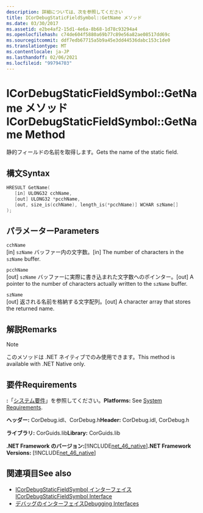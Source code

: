 ```yaml
---
description: 詳細については、次を参照してください
title: ICorDebugStaticFieldSymbol::GetName メソッド
ms.date: 03/30/2017
ms.assetid: e2be4af2-15d1-4e6a-8b68-1d78c93294a4
ms.openlocfilehash: c74de604f5880a69b77c89e56a82ae08517dd69c
ms.sourcegitcommit: ddf7edb67715a5b9a45e3dd44536dabc153c1de0
ms.translationtype: MT
ms.contentlocale: ja-JP
ms.lasthandoff: 02/06/2021
ms.locfileid: "99794703"
---
```

# <a name="icordebugstaticfieldsymbolgetname-method"></a><span data-ttu-id="e73bb-103">ICorDebugStaticFieldSymbol::GetName メソッド</span><span class="sxs-lookup"><span data-stu-id="e73bb-103">ICorDebugStaticFieldSymbol::GetName Method</span></span>

<span data-ttu-id="e73bb-104">静的フィールドの名前を取得します。</span><span class="sxs-lookup"><span data-stu-id="e73bb-104">Gets the name of the static field.</span></span>  
  
## <a name="syntax"></a><span data-ttu-id="e73bb-105">構文</span><span class="sxs-lookup"><span data-stu-id="e73bb-105">Syntax</span></span>  
  
```cpp  
HRESULT GetName(  
   [in] ULONG32 cchName,
   [out] ULONG32 *pcchName,
   [out, size_is(cchName), length_is(*pcchName)] WCHAR szName[]  
);  
```  
  
## <a name="parameters"></a><span data-ttu-id="e73bb-106">パラメーター</span><span class="sxs-lookup"><span data-stu-id="e73bb-106">Parameters</span></span>  

 `cchName`  
 <span data-ttu-id="e73bb-107">[in] `szName` バッファー内の文字数。</span><span class="sxs-lookup"><span data-stu-id="e73bb-107">[in] The number of characters in the `szName` buffer.</span></span>  
  
 `pcchName`  
 <span data-ttu-id="e73bb-108">[out] `szName` バッファーに実際に書き込まれた文字数へのポインター。</span><span class="sxs-lookup"><span data-stu-id="e73bb-108">[out] A pointer to the number of characters actually written to the `szName` buffer.</span></span>  
  
 `szName`  
 <span data-ttu-id="e73bb-109">[out] 返される名前を格納する文字配列。</span><span class="sxs-lookup"><span data-stu-id="e73bb-109">[out] A character array that stores the returned name.</span></span>  
  
## <a name="remarks"></a><span data-ttu-id="e73bb-110">解説</span><span class="sxs-lookup"><span data-stu-id="e73bb-110">Remarks</span></span>  
  
> [!NOTE]
> <span data-ttu-id="e73bb-111">このメソッドは .NET ネイティブでのみ使用できます。</span><span class="sxs-lookup"><span data-stu-id="e73bb-111">This method is available with .NET Native only.</span></span>  
  
## <a name="requirements"></a><span data-ttu-id="e73bb-112">要件</span><span class="sxs-lookup"><span data-stu-id="e73bb-112">Requirements</span></span>  

 <span data-ttu-id="e73bb-113">**:**「[システム要件](../../get-started/system-requirements.md)」を参照してください。</span><span class="sxs-lookup"><span data-stu-id="e73bb-113">**Platforms:** See [System Requirements](../../get-started/system-requirements.md).</span></span>  
  
 <span data-ttu-id="e73bb-114">**ヘッダー:** CorDebug.idl、CorDebug.h</span><span class="sxs-lookup"><span data-stu-id="e73bb-114">**Header:** CorDebug.idl, CorDebug.h</span></span>  
  
 <span data-ttu-id="e73bb-115">**ライブラリ:** CorGuids.lib</span><span class="sxs-lookup"><span data-stu-id="e73bb-115">**Library:** CorGuids.lib</span></span>  
  
 <span data-ttu-id="e73bb-116">**.NET Framework のバージョン:**[!INCLUDE[net_46_native](../../../../includes/net-46-native-md.md)]</span><span class="sxs-lookup"><span data-stu-id="e73bb-116">**.NET Framework Versions:** [!INCLUDE[net_46_native](../../../../includes/net-46-native-md.md)]</span></span>  
  
## <a name="see-also"></a><span data-ttu-id="e73bb-117">関連項目</span><span class="sxs-lookup"><span data-stu-id="e73bb-117">See also</span></span>

- [<span data-ttu-id="e73bb-118">ICorDebugStaticFieldSymbol インターフェイス</span><span class="sxs-lookup"><span data-stu-id="e73bb-118">ICorDebugStaticFieldSymbol Interface</span></span>](icordebugstaticfieldsymbol-interface.md)
- [<span data-ttu-id="e73bb-119">デバッグのインターフェイス</span><span class="sxs-lookup"><span data-stu-id="e73bb-119">Debugging Interfaces</span></span>](debugging-interfaces.md)
